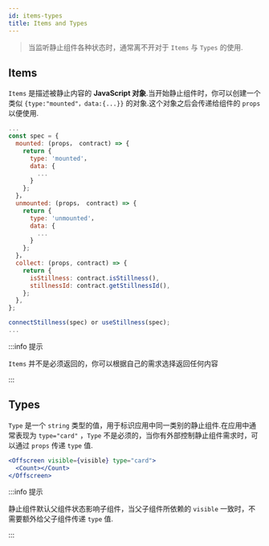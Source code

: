 ```yaml
---
id: items-types
title: Items and Types
---
```


> 当监听静止组件各种状态时，通常离不开对于 `Items` 与 `Types` 的使用.

## Items

`Items` 是描述被静止内容的 **JavaScript 对象**.当开始静止组件时，你可以创建一个类似 `{type:"mounted"，data:{...}}` 的对象.这个对象之后会传递给组件的 `props` 以便使用.

```jsx
...
const spec = {
  mounted: (props， contract) => {
    return {
      type: 'mounted'，
      data: {
        ...
      }
    };
  }，
  unmounted: (props， contract) => {
    return {
      type: 'unmounted'，
      data: {
        ...
      }
    };
  }，
  collect: (props, contract) => {
    return {
      isStillness: contract.isStillness(),
      stillnessId: contract.getStillnessId(),
    };
  },
};

connectStillness(spec) or useStillness(spec);
...
```

:::info 提示

`Items` 并不是必须返回的，你可以根据自己的需求选择返回任何内容

:::

## Types

`Type` 是一个 `string` 类型的值，用于标识应用中同一类别的静止组件.在应用中通常表现为 `type="card"` ，`Type` 不是必须的，当你有外部控制静止组件需求时，可以通过 `props` 传递 `type` 值.

```jsx
<Offscreen visible={visible} type="card">
  <Count></Count>
</Offscreen>
```

:::info 提示

静止组件默认父组件状态影响子组件，当父子组件所依赖的 `visible` 一致时，不需要额外给父子组件传递 `type` 值.

:::